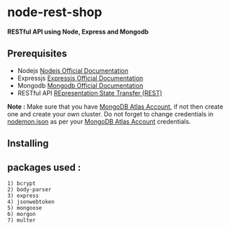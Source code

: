 # node-rest-shop

**RESTful API using Node, Express and Mongodb**

## Prerequisites
- Nodejs [Nodejs Official Documentation](https://nodejs.org/en/docs/)
- Expressjs [Expressjs Official Documentation](https://expressjs.com/)
- Mongodb [Mongodb Official Documentation](https://docs.mongodb.com/manual/tutorial/getting-started/)
- RESTful API [REpresentation State Transfer (REST)](https://restfulapi.net/)
        
**Note :** Make sure that you have [MongoDB Atlas Account](https://www.mongodb.com/cloud/atlas), if not then create one and create your own cluster. Do not forget to change credentials in [nodemon.json](/nodemon.json) as per your [MongoDB Atlas Account](https://www.mongodb.com/cloud/atlas) credentials.

## Installing



## packages used : 
    1) bcrypt
    2) body-parser
    3) express
    4) jsonwebtoken
    5) mongoose
    6) morgon
    7) multer
